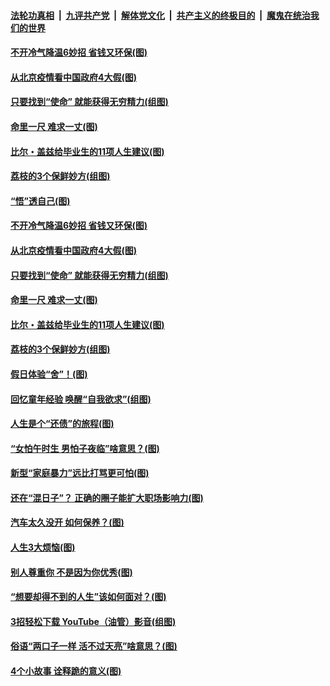 

####  [法轮功真相](../../../../basic/blob/master/README.md?t=06230602) &nbsp;|&nbsp; [九评共产党](../../../../9ping.md/blob/master/README.md?t=06230602) &nbsp;|&nbsp; [解体党文化](../../../../jtdwh.md/blob/master/README.md?t=06230602)  &nbsp;|&nbsp; [共产主义的终极目的](../../../../gczydzjmd.md/blob/master/README.md?t=06230602) &nbsp;|&nbsp; [魔鬼在统治我们的世界](../../../../mgztzwmdsj.md/blob/master/README.md?t=06230602) 

#### [不开冷气降温6妙招 省钱又环保(图)](../pages/p8/937329.md?t=06230602) 

#### [从北京疫情看中国政府4大假(图)](../pages/p8/937196.md?t=06230602) 

#### [只要找到“使命” 就能获得无穷精力(组图)](../pages/p8/937159.md?t=06230602) 

#### [命里一尺 难求一丈(图)](../pages/p8/936782.md?t=06230602) 

#### [比尔・盖兹给毕业生的11项人生建议(图)](../pages/p8/936231.md?t=06230602) 

#### [荔枝的3个保鲜妙方(组图)](../pages/p8/936950.md?t=06230602) 

#### [“悟”透自己(图)](../pages/p8/936972.md?t=06230602) 

#### [不开冷气降温6妙招 省钱又环保(图)](../pages/p8/937329.md?t=06230602) 

#### [从北京疫情看中国政府4大假(图)](../pages/p8/937196.md?t=06230602) 

#### [只要找到“使命” 就能获得无穷精力(组图)](../pages/p8/937159.md?t=06230602) 

#### [命里一尺 难求一丈(图)](../pages/p8/936782.md?t=06230602) 

#### [比尔・盖兹给毕业生的11项人生建议(图)](../pages/p8/936231.md?t=06230602) 

#### [荔枝的3个保鲜妙方(组图)](../pages/p8/936950.md?t=06230602) 

#### [假日体验“舍”！(图)](../pages/p8/937183.md?t=06230602) 

#### [回忆童年经验 唤醒“自我欲求”(组图)](../pages/p8/937082.md?t=06230602) 

#### [人生是个“还债”的旅程(图)](../pages/p8/936768.md?t=06230602) 

#### [“女怕午时生 男怕子夜临”啥意思？(图)](../pages/p8/937081.md?t=06230602) 

#### [新型“家庭暴力”远比打骂更可怕(图)](../pages/p8/936230.md?t=06230602) 

#### [还在“混日子”？ 正确的圈子能扩大职场影响力(图)](../pages/p8/937049.md?t=06230602) 

#### [汽车太久没开 如何保养？(图)](../pages/p8/937035.md?t=06230602) 

#### [人生3大烦恼(图)](../pages/p8/936959.md?t=06230602) 

#### [别人尊重你 不是因为你优秀(图)](../pages/p8/936253.md?t=06230602) 

#### [“想要却得不到的人生”该如何面对？(图)](../pages/p8/936933.md?t=06230602) 

#### [3招轻松下载 YouTube（油管）影音(组图)](../pages/p8/936922.md?t=06230602) 

#### [俗语“两口子一样 活不过天亮”啥意思？(图)](../pages/p8/936917.md?t=06230602) 

#### [4个小故事 诠释跪的意义(图)](../pages/p8/936353.md?t=06230602) 

